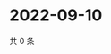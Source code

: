 # 2022-09-10

共 0 条

<!-- BEGIN WEIBO -->
<!-- 最后更新时间 Sat Sep 10 2022 19:14:29 GMT+0800 (China Standard Time) -->

<!-- END WEIBO -->
